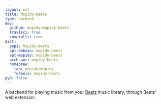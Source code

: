 ```yaml
---
layout: ext
title: Mopidy-Beets
type: backend
dev:
  github: mopidy/mopidy-beets
  travisci: true
  coveralls: true
dist:
  pypi: Mopidy-Beets
  apt-debian: mopidy-beets
  apt-mopidy: mopidy-beets
  arch-aur: mopidy-beets
  homebrew:
    tap: mopidy/mopidy
    formula: mopidy-beets
py3: false
---
```


A backend for playing music from your [Beets](https://beets.io/)
music library, through Beets' web extension.
